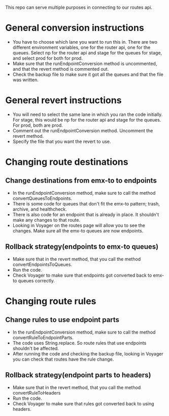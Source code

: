 This repo can serve multiple purposes in connecting to our routes api.
# General conversion instructions
* You have to choose which lane you want to run this in. There are two different
  environment variables, one for the router api, one for the queues. Select np for the router api and
  stage for the queues for stage, and select prod for both for prod.
* Make sure that the runEndpointConversion method is uncommented, and that the revert method is
  commented out.
* Check the backup file to make sure it got all the queues and that the file was written.

# General revert instructions
* You will need to select the same lane in which you ran the code initially. For stage, this would
  be np for the router api and stage for the queues. For prod, both are prod.
* Comment out the runEndpointConversion method. Uncomment the revert method.
* Specify the file that you want the revert to use.

# Changing route destinations

## Change destinations from emx-to to endpoints
* In the runEndpointConversion method, make sure to call the method convertQueuesToEndpoints.
* There is some code for queues that don't fit the emx-to pattern; trash, archive,
and healthcheck.
* There is also code for an endpoint that is already in place. It shouldn't make
any changes to that route.
* Looking in Voyager on the routes page will allow you to see the changes. Make sure all the emx-to
queues are now endpoints.

## Rollback strategy(endpoints to emx-to queues)
* Make sure that in the revert method, that you call the method convertEndpointsToQueues.
* Run the code.
* Check Voyager to make sure that endpoints got converted back to emx-to queues 
correctly.

# Changing route rules

## Change rules to use endpoint parts
* In the runEndpointConversion method, make sure to call the method convertRuleToEndpointParts.
* The code uses String.replace. So route rules that use endpoints shouldn't be affected.
* After running the code and checking the backup file, looking in Voyager you can check that routes have
the rule change.

## Rollback strategy(endpoint parts to headers)
* Make sure that in the revert method, that you call the method convertRuleToHeaders
* Run the code.
* Check Voyager to make sure that rules got converted back to using headers.
